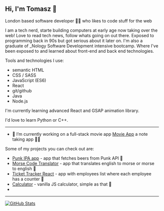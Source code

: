 ## Hi, I'm Tomasz 👋 

London based software developer 👨‍💻 
who likes to code stuff for the web

I am a tech nerd, starte building computers at early age now taking over the web! Love to read tech news, follow whats going on out there.
Exposed to programming back in 90s but got serious about it later on. I'm also a graduate of _Nology Software Development intensive bootcamp.
Where I've been exposed to and learned about front-end and back end technologies.

Tools and technologies I  use:

- semantic HTML
- CSS / SASS
- JavaScript (ES6)
- React 
- git/github
- Java
- Node.js


I'm currently learning advanced React and GSAP animation library.

I'd love to learn Python or C++.

----------------------------------------------------------------------------------------
- 🔭 I’m currently working on a full-stack movie app <a href="https://github.com/tommyb89/movie-frontend">Movie App</a> a note taking app 👨‍💻 

Some of my projects you can check out are:
- <a href="https://tommyb89.github.io/punk-api-app/">Punk IPA app</a> - app that fetches beers from Punk API 📝
- <a href="https://tommyb89.github.io/morsecode-translator/">Morse Code Translator</a> - app that translates english to morse or morse to english 📝
- <a href="https://tommyb89.github.io/morsecode-translator/">Ticket Tracker React</a> - app with employees list where each employee has a counter 📝
- <a href="https://tommyb89.github.io/morsecode-translator/">Calculator</a> - vanilla JS calculator, simple as that 📝
- 

----------------------------------------------------------------------------------------
[![GitHub Stats](https://github-readme-stats.vercel.app/api?username=tommyb89)](https://github.com/tommyb89/github-readme-stats)




